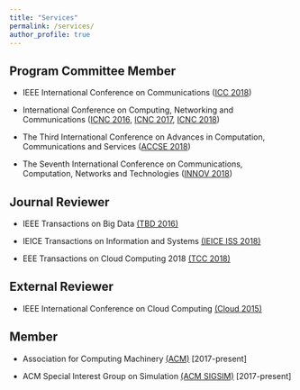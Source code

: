 ```yaml
---
title: "Services"
permalink: /services/
author_profile: true
---
```


## Program Committee Member 

* IEEE International Conference on Communications ([ICC 2018](http://icc2018.ieee-icc.org/))

* International Conference on Computing, Networking and Communications ([ICNC 2016](http://www.conf-icnc.org/2016/), [ICNC 2017](http://www.conf-icnc.org/2017/), [ICNC 2018](http://www.conf-icnc.org/2018/))

* The Third International Conference on Advances in Computation, Communications and Services ([ACCSE 2018](https://www.iaria.org/conferences2018/ACCSE18.html))

* The Seventh International Conference on Communications, Computation, Networks and Technologies ([INNOV 2018](https://www.iaria.org/conferences2018/INNOV18.html))


## Journal Reviewer

* IEEE Transactions on Big Data [(TBD 2016)](https://www.computer.org/web/tbd)

* IEICE Transactions on Information and Systems [(IEICE ISS 2018)](https://www.ieice.org/eng/shiori/mokuji_iss.html)

* EEE Transactions on Cloud Computing 2018 [(TCC 2018)](https://www.computer.org/web/tcc)

## External Reviewer

* IEEE International Conference on Cloud Computing [(Cloud 2015)](https://ieeexplore.ieee.org/xpl/mostRecentIssue.jsp?punumber=7194474)

## Member

* Association for Computing Machinery [(ACM)](https://www.acm.org/) [2017-present]

* ACM Special Interest Group on Simulation [(ACM SIGSIM)](https://www.acm.org/special-interest-groups/sigs/sigsim) [2017-present]